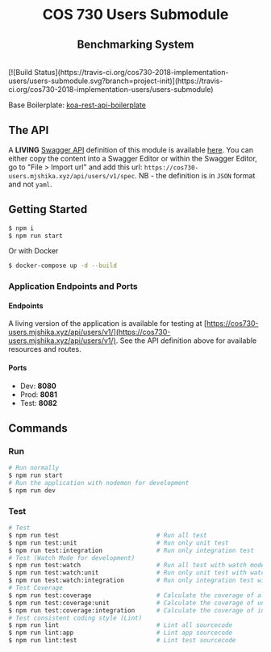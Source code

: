 <div align="center">
  <br />
  <h1>COS 730 Users Submodule</h1>
  <h2>Benchmarking System</h2>
</div>
<br />
[![Build Status](https://travis-ci.org/cos730-2018-implementation-users/users-submodule.svg?branch=project-init)](https://travis-ci.org/cos730-2018-implementation-users/users-submodule)

Base Boilerplate: [koa-rest-api-boilerplate](https://github.com/posquit0/koa-rest-api-boilerplate)

## The API

A **LIVING** [Swagger API](https://swagger.io/) definition of this module is available [here](https://cos730-users.mjshika.xyz/api/users/v1/spec). You can either copy the content into a Swagger Editor or within the Swagger Editor, go to "File > Import url" and add this url: ``https://cos730-users.mjshika.xyz/api/users/v1/spec``. NB - the definition is in ``JSON`` format and not ``yaml``.

## Getting Started

```zsh
$ npm i
$ npm run start
```

Or with Docker

```zsh
$ docker-compose up -d --build
```

### Application Endpoints and Ports

#### Endpoints

A living version of the application is available for testing at [https://cos730-users.mjshika.xyz/api/users/v1/](https://cos730-users.mjshika.xyz/api/users/v1/). See the API definition above for available resources and routes.

#### Ports

* Dev: **8080**
* Prod: **8081**
* Test: **8082**

## Commands

### Run

```zsh
# Run normally
$ npm run start
# Run the application with nodemon for development
$ npm run dev
```

### Test

```zsh
# Test
$ npm run test                           # Run all test
$ npm run test:unit                      # Run only unit test
$ npm run test:integration               # Run only integration test
# Test (Watch Mode for development)
$ npm run test:watch                     # Run all test with watch mode
$ npm run test:watch:unit                # Run only unit test with watch mode
$ npm run test:watch:integration         # Run only integration test with watch mode
# Test Coverage
$ npm run test:coverage                  # Calculate the coverage of all test
$ npm run test:coverage:unit             # Calculate the coverage of unit test
$ npm run test:coverage:integration      # Calculate the coverage of integration test
# Test consistent coding style (Lint)
$ npm run lint                           # Lint all sourcecode
$ npm run lint:app                       # Lint app sourcecode
$ npm run lint:test                      # Lint test sourcecode
```

